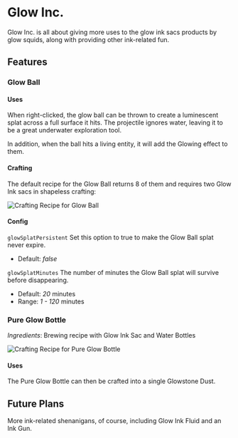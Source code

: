 # Glow Inc.
Glow Inc. is all about giving more uses to the glow ink sacs products by glow squids, along with providing other ink-related fun.

## Features

### **Glow Ball**
#### Uses
When right-clicked, the glow ball can be thrown to create a luminescent splat across a full surface it hits. The projectile ignores water, leaving it to be a great underwater exploration tool.

In addition, when the ball hits a living entity, it will add the Glowing effect to them.

#### Crafting
The default recipe for the Glow Ball returns 8 of them and requires two Glow Ink sacs in shapeless crafting:

![Crafting Recipe for Glow Ball](https://i.imgur.com/CKVQSlR.png)

#### Config
`glowSplatPersistent` Set this option to true to make the Glow Ball splat never expire.
* Default: _false_

`glowSplatMinutes` The number of minutes the Glow Ball splat will survive before disappearing. 
* Default: _20_ minutes
* Range: _1 - 120_ minutes

### **Pure Glow Bottle**
*Ingredients*: Brewing recipe with Glow Ink Sac and Water Bottles

![Crafting Recipe for Pure Glow Bottle](https://i.imgur.com/eWIUqxV.png)

#### Uses
The Pure Glow Bottle can then be crafted into a single Glowstone Dust.

## Future Plans
More ink-related shenanigans, of course, including Glow Ink Fluid and an Ink Gun.